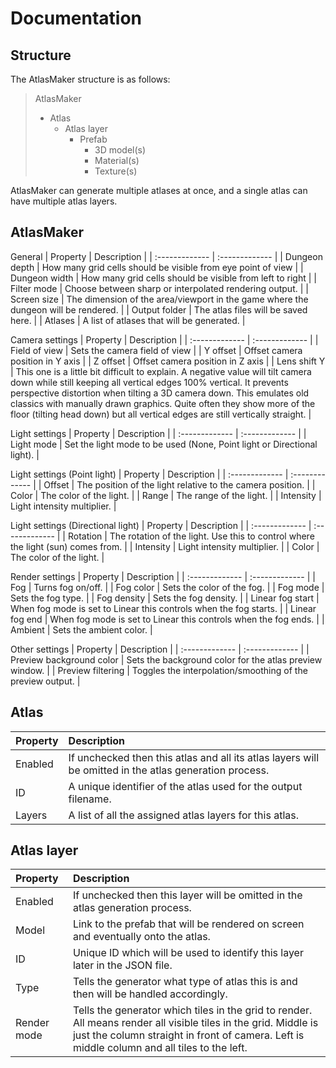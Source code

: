 # Documentation

## Structure

The AtlasMaker structure is as follows:

> AtlasMaker
> - Atlas
>    - Atlas layer
>       - Prefab
>         - 3D model(s)
>         - Material(s)
>         - Texture(s)

AtlasMaker can generate multiple atlases at once, and a single atlas can have multiple atlas layers. 

## AtlasMaker

General
| Property  | Description |
| :------------- |  :------------- |
| Dungeon depth  | How many grid cells should be visible from eye point of view  |
| Dungeon width  | How many grid cells should be visible from left to right  |
| Filter mode  | Choose between sharp or interpolated rendering output.  |
| Screen size  | The dimension of the area/viewport in the game where the dungeon will be rendered. |
| Output folder  | The atlas files will be saved here. |
| Atlases | A list of atlases that will be generated. |

Camera settings
| Property  | Description |
| :------------- |  :------------- |
| Field of view  | Sets the camera field of view  |
| Y offset  | Offset camera position in Y axis  |
| Z offset  | Offset camera position in Z axis  |
| Lens shift Y  | This one is a little bit difficult to explain. A negative value will tilt camera down while still keeping all vertical edges 100% vertical. It prevents perspective distortion when tilting a 3D camera down. This emulates old classics with manually drawn graphics. Quite often they show more of the floor (tilting head down) but all vertical edges are still vertically straight. |

Light settings
| Property | Description |
| :------------- |  :------------- |
| Light mode | Set the light mode to be used (None, Point light or Directional light).  |

Light settings (Point light)
| Property  | Description |
| :------------- |  :------------- |
| Offset | The position of the light relative to the camera position.  |
| Color | The color of the light.  |
| Range | The range of the light.  |
| Intensity  | Light intensity multiplier.  |

Light settings (Directional light)
| Property  | Description |
| :------------- |  :------------- |
| Rotation | The rotation of the light. Use this to control where the light (sun) comes from. |
| Intensity  | Light intensity multiplier.  |
| Color  | The color of the light.  |

Render settings
| Property  | Description |
| :------------- |  :------------- |
| Fog | Turns fog on/off. |
| Fog color  | Sets the color of the fog.  |
| Fog mode  | Sets the fog type.  |
| Fog density  | Sets the fog density.  |
| Linear fog start  | When fog mode is set to Linear this controls when the fog starts.  |
| Linear fog end  | When fog mode is set to Linear this controls when the fog ends.  |
| Ambient  | Sets the ambient color. |

Other settings
| Property  | Description |
| :------------- |  :------------- |
| Preview background color | Sets the background color for the atlas preview window. |
| Preview filtering  | Toggles the interpolation/smoothing of the preview output.  |

## Atlas

| Property  | Description |
| :------------- |  :------------- |
| Enabled  | If unchecked then this atlas and all its atlas layers will be omitted in the atlas generation process.  |
| ID  | A unique identifier of the atlas used for the output filename. |
| Layers  | A list of all the assigned atlas layers for this atlas. |

## Atlas layer

| Property  | Description |
| :------------- | :------------- |
| Enabled  | If unchecked then this layer will be omitted in the atlas generation process.  |
| Model  | Link to the prefab that will be rendered on screen and eventually onto the atlas.  |
| ID  | Unique ID which will be used to identify this layer later in the JSON file. |
| Type  | Tells the generator what type of atlas this is and then will be handled accordingly. |
| Render mode | Tells the generator which tiles in the grid to render. All means render all visible tiles in the grid. Middle is just the column straight in front of camera. Left is middle column and all tiles to the left. |


